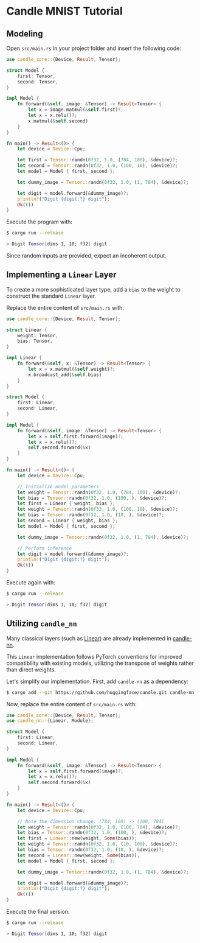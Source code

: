 # Candle MNIST Tutorial

## Modeling

Open `src/main.rs` in your project folder and insert the following code:

```rust
use candle_core::{Device, Result, Tensor};

struct Model {
    first: Tensor,
    second: Tensor,
}

impl Model {
    fn forward(&self, image: &Tensor) -> Result<Tensor> {
        let x = image.matmul(&self.first)?;
        let x = x.relu()?;
        x.matmul(&self.second)
    }
}

fn main() -> Result<()> {
    let device = Device::Cpu;

    let first = Tensor::randn(0f32, 1.0, (784, 100), &device)?;
    let second = Tensor::randn(0f32, 1.0, (100, 10), &device)?;
    let model = Model { first, second };

    let dummy_image = Tensor::randn(0f32, 1.0, (1, 784), &device)?;

    let digit = model.forward(&dummy_image)?;
    println!("Digit {digit:?} digit");
    Ok(())
}
```

Execute the program with:

```bash
$ cargo run --release

> Digit Tensor[dims 1, 10; f32] digit
```

Since random inputs are provided, expect an incoherent output.

## Implementing a `Linear` Layer

To create a more sophisticated layer type, add a `bias` to the weight to construct the standard `Linear` layer.

Replace the entire content of `src/main.rs` with:

```rust
use candle_core::{Device, Result, Tensor};

struct Linear {
    weight: Tensor,
    bias: Tensor,
}

impl Linear {
    fn forward(&self, x: &Tensor) -> Result<Tensor> {
        let x = x.matmul(&self.weight)?;
        x.broadcast_add(&self.bias)
    }
}

struct Model {
    first: Linear,
    second: Linear,
}

impl Model {
    fn forward(&self, image: &Tensor) -> Result<Tensor> {
        let x = self.first.forward(image)?;
        let x = x.relu()?;
        self.second.forward(&x)
    }
}

fn main() -> Result<()> {
    let device = Device::Cpu;

    // Initialize model parameters
    let weight = Tensor::randn(0f32, 1.0, (784, 100), &device)?;
    let bias = Tensor::randn(0f32, 1.0, (100, ), &device)?;
    let first = Linear { weight, bias };
    let weight = Tensor::randn(0f32, 1.0, (100, 10), &device)?;
    let bias = Tensor::randn(0f32, 1.0, (10, ), &device)?;
    let second = Linear { weight, bias };
    let model = Model { first, second };

    let dummy_image = Tensor::randn(0f32, 1.0, (1, 784), &device)?;

    // Perform inference
    let digit = model.forward(&dummy_image)?;
    println!("Digit {digit:?} digit");
    Ok(())
}
```

Execute again with:

```bash
$ cargo run --release

> Digit Tensor[dims 1, 10; f32] digit
```

## Utilizing `candle_nn`

Many classical layers (such as [Linear](https://github.com/huggingface/candle/blob/main/candle-nn/src/linear.rs)) are already implemented in [candle-nn](https://github.com/huggingface/candle/tree/main/candle-nn).

This `Linear` implementation follows PyTorch conventions for improved compatibility with existing models, utilizing the transpose of weights rather than direct weights.

Let's simplify our implementation. First, add `candle-nn` as a dependency:

```bash
$ cargo add --git https://github.com/huggingface/candle.git candle-nn
```

Now, replace the entire content of `src/main.rs` with:

```rust
use candle_core::{Device, Result, Tensor};
use candle_nn::{Linear, Module};

struct Model {
    first: Linear,
    second: Linear,
}

impl Model {
    fn forward(&self, image: &Tensor) -> Result<Tensor> {
        let x = self.first.forward(image)?;
        let x = x.relu()?;
        self.second.forward(&x)
    }
}

fn main() -> Result<()> {
    let device = Device::Cpu;

    // Note the dimension change: (784, 100) -> (100, 784)
    let weight = Tensor::randn(0f32, 1.0, (100, 784), &device)?;
    let bias = Tensor::randn(0f32, 1.0, (100, ), &device)?;
    let first = Linear::new(weight, Some(bias));
    let weight = Tensor::randn(0f32, 1.0, (10, 100), &device)?;
    let bias = Tensor::randn(0f32, 1.0, (10, ), &device)?;
    let second = Linear::new(weight, Some(bias));
    let model = Model { first, second };

    let dummy_image = Tensor::randn(0f32, 1.0, (1, 784), &device)?;

    let digit = model.forward(&dummy_image)?;
    println!("Digit {digit:?} digit");
    Ok(())
}
```

Execute the final version:

```bash
$ cargo run --release

> Digit Tensor[dims 1, 10; f32] digit
```
